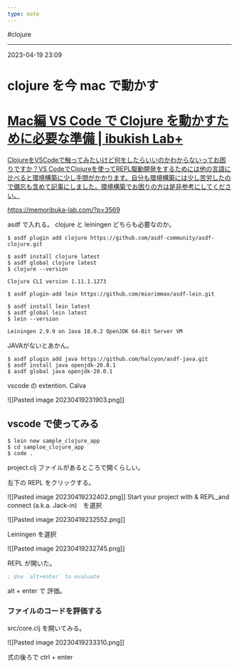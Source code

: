 ```yaml
---
type: note
---
```


#clojure 

---
2023-04-19  23:09

# clojure を今 mac で動かす


<div class="rich-link-card-container"><a class="rich-link-card" href="https://memoribuka-lab.com/?p=3569" target="_blank">
	<div class="rich-link-image-container">
		<div class="rich-link-image" style="background-image: url('https://memoribuka-lab.com/wp-content/uploads/2020/08/Twitter_eye_catch.png')">
	</div>
	</div>
	<div class="rich-link-card-text">
		<h1 class="rich-link-card-title">Mac編 VS Code で Clojure を動かすために必要な準備 | ibukish Lab+</h1>
		<p class="rich-link-card-description">
		ClojureをVSCodeで触ってみたいけど何をしたらいいのかわからないってお困りですか？VS CodeでClojureを使ってREPL駆動開発をするためには他の言語に比べると環境構築に少し手間がかかります。自分も環境構築には少し苦労したので備忘も含めて記事にしました。環境構築でお困りの方は是非参考にしてください。
		</p>
		<p class="rich-link-href">
		https://memoribuka-lab.com/?p=3569
		</p>
	</div>
</a></div>


asdf で入れる。
clojure と leiningen どちらも必要なのか。

```shell
$ asdf plugin add clojure https://github.com/asdf-community/asdf-clojure.git

$ asdf install clojure latest
$ asdf global clojure latest
$ clojure --version

Clojure CLI version 1.11.1.1273
```

```shell
$ asdf plugin-add lein https://github.com/miorimmax/asdf-lein.git

$ asdf install lein latest
$ asdf global lein latest
$ lein --version

Leiningen 2.9.9 on Java 18.0.2 OpenJDK 64-Bit Server VM
```

JAVAがないとあかん。

```shell
$ asdf plugin add java https://github.com/halcyon/asdf-java.git
$ asdf install java openjdk-20.0.1
$ asdf global java openjdk-20.0.1
```



vscode の extention. Calva

![[Pasted image 20230419231903.png]]

## vscode で使ってみる

```shell
$ lein new sample_clojure_app
$ cd samploe_clojure_app
$ code .
```

project.clj ファイルがあるところで開くらしい。

左下の REPL をクリックする。

![[Pasted image 20230419232402.png]]
Start your project with & REPL_and connect (a.k.a. Jack-in)　を選択

![[Pasted image 20230419232552.png]]

Leiningen を選択

![[Pasted image 20230419232745.png]]

REPL が開いた。


```clojure
; Use `alt+enter` to evaluate
```
alt + enter で 評価。

### ファイルのコードを評価する

src/core.clj を開いてみる。

![[Pasted image 20230419233310.png]]

式の後ろで ctrl + enter



